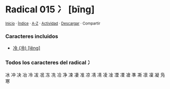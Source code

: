 # Radical 015 冫 [bīng]
<sup>[Inicio](../index.md) · [Índice](../indices/radicales-chinos.md) · [A-Z](../indices/alfabetico.md) · [Actividad](../indices/actividad.md) · <a href="▓▓▓" download="▓▓▓">Descargar</a> · Compartir</sup>

### Caracteres incluidos

* [冷 (冷) [lěng]](../contenido/l/e/n/leng3-20919.md)

### Todos los caracteres del radical 冫

冰 冲 决 冶 冷 冹 冺 冻 冼 冾 净 凁 凄 准 凉 凊 凊 凌 凎 凐 凓 凔 凖 凘 凛 凜 凝 凫 寒
